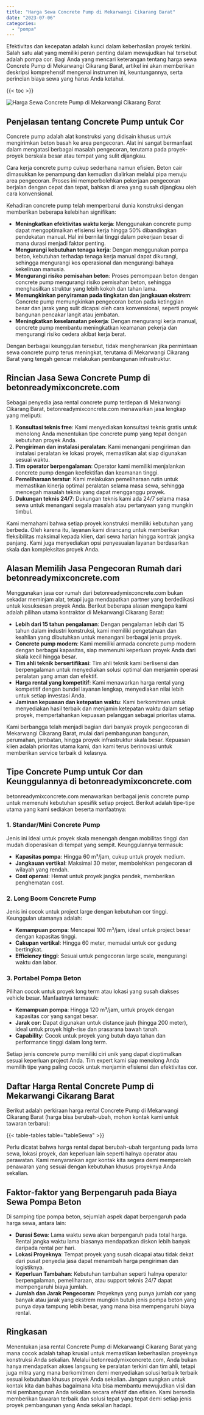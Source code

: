 ```yaml
---
title: "Harga Sewa Concrete Pump di Mekarwangi Cikarang Barat"
date: "2023-07-06"
categories: 
  - "pompa"
---
```


Efektivitas dan kecepatan adalah kunci dalam keberhasilan proyek terkini. Salah satu alat yang memiliki peran penting dalam mewujudkan hal tersebut adalah pompa cor. Bagi Anda yang mencari keterangan tentang harga sewa Concrete Pump di Mekarwangi Cikarang Barat, artikel ini akan memberikan deskripsi komprehensif mengenai instrumen ini, keuntungannya, serta perincian biaya sewa yang harus Anda ketahui.

{{< toc >}}

![Harga Sewa Concrete Pump di Mekarwangi Cikarang Barat](https://betoncor8.github.io/pump/concrete-pump%20(29).png)

## Penjelasan tentang Concrete Pump untuk Cor

Concrete pump adalah alat konstruksi yang didisain khusus untuk mengirimkan beton basah ke area pengecoran. Alat ini sangat bermanfaat dalam mengatasi berbagai masalah pengecoran, terutama pada proyek-proyek berskala besar atau tempat yang sulit dijangkau.

Cara kerja concrete pump cukup sederhana namun efisien. Beton cair dimasukkan ke penampung dan kemudian dialirkan melalui pipa menuju area pengecoran. Proses ini memperbolehkan pekerjaan pengecoran berjalan dengan cepat dan tepat, bahkan di area yang susah dijangkau oleh cara konvensional.

Kehadiran concrete pump telah memperbarui dunia konstruksi dengan memberikan beberapa kelebihan signifikan:

- **Meningkatkan efektivitas waktu kerja**: Menggunakan concrete pump dapat mengoptimalkan efisiensi kerja hingga 50% dibandingkan pendekatan manual. Hal ini bernilai tinggi dalam pekerjaan besar di mana durasi menjadi faktor penting.
- **Mengurangi kebutuhan tenaga kerja**: Dengan menggunakan pompa beton, kebutuhan terhadap tenaga kerja manual dapat dikurangi, sehingga mengurangi kos operasional dan mengurangi bahaya kekeliruan manusia.
- **Mengurangi risiko pemisahan beton**: Proses pemompaan beton dengan concrete pump mengurangi risiko pemisahan beton, sehingga menghasilkan struktur yang lebih kokoh dan tahan lama.
- **Memungkinkan penyiraman pada tingkatan dan jangkauan ekstrem**: Concrete pump memungkinkan pengecoran beton pada ketinggian besar dan jarak yang sulit dicapai oleh cara konvensional, seperti proyek bangunan pencakar langit atau jembatan.
- **Meningkatkan keselamatan pekerja**: Dengan mengurangi kerja manual, concrete pump membantu meningkatkan keamanan pekerja dan mengurangi risiko cedera akibat kerja berat.

Dengan berbagai keunggulan tersebut, tidak mengherankan jika permintaan sewa concrete pump terus meningkat, terutama di Mekarwangi Cikarang Barat yang tengah gencar melakukan pembangunan infrastruktur.

## Rincian Jasa Sewa Concrete Pump di betonreadymixconcrete.com

Sebagai penyedia jasa rental concrete pump terdepan di Mekarwangi Cikarang Barat, betonreadymixconcrete.com menawarkan jasa lengkap yang meliputi:

1. **Konsultasi teknis free**: Kami menyediakan konsultasi teknis gratis untuk menolong Anda menentukan tipe concrete pump yang tepat dengan kebutuhan proyek Anda.
2. **Pengiriman dan instalasi peralatan**: Kami menangani pengiriman dan instalasi peralatan ke lokasi proyek, memastikan alat siap digunakan sesuai waktu.
3. **Tim operator berpengalaman**: Operator kami memiliki menjalankan concrete pump dengan keefektifan dan keamanan tinggi.
4. **Pemeliharaan teratur**: Kami melakukan pemeliharaan rutin untuk memastikan kinerja optimal peralatan selama masa sewa, sehingga mencegah masalah teknis yang dapat mengganggu proyek.
5. **Dukungan teknis 24/7**: Dukungan teknis kami ada 24/7 selama masa sewa untuk menangani segala masalah atau pertanyaan yang mungkin timbul.

Kami memahami bahwa setiap proyek konstruksi memiliki kebutuhan yang berbeda. Oleh karena itu, layanan kami dirancang untuk memberikan fleksibilitas maksimal kepada klien, dari sewa harian hingga kontrak jangka panjang. Kami juga menyediakan opsi penyesuaian layanan berdasarkan skala dan kompleksitas proyek Anda.

## Alasan Memilih Jasa Pengecoran Rumah dari betonreadymixconcrete.com

Menggunakan jasa cor rumah dari betonreadymixconcrete.com bukan sekadar meminjam alat, tetapi juga mendapatkan partner yang berdedikasi untuk kesuksesan proyek Anda. Berikut beberapa alasan mengapa kami adalah pilihan utama kontraktor di Mekarwangi Cikarang Barat:

- **Lebih dari 15 tahun pengalaman**: Dengan pengalaman lebih dari 15 tahun dalam industri konstruksi, kami memiliki pengetahuan dan keahlian yang dibutuhkan untuk menangani berbagai jenis proyek.
- **Concrete pump modern**: Kami memiliki armada concrete pump modern dengan berbagai kapasitas, siap memenuhi keperluan proyek Anda dari skala kecil hingga besar.
- **Tim ahli teknik bersertifikasi**: Tim ahli teknik kami berlisensi dan berpengalaman untuk menyediakan solusi optimal dan menjamin operasi peralatan yang aman dan efektif.
- **Harga rental yang kompetitif**: Kami menawarkan harga rental yang kompetitif dengan bundel layanan lengkap, menyediakan nilai lebih untuk setiap investasi Anda.
- **Jaminan kepuasan dan ketepatan waktu**: Kami berkomitmen untuk menyediakan hasil terbaik dan menjamin ketepatan waktu dalam setiap proyek, mempertahankan kepuasan pelanggan sebagai prioritas utama.

Kami berbangga telah menjadi bagian dari banyak proyek pengecoran di Mekarwangi Cikarang Barat, mulai dari pembangunan bangunan, perumahan, jembatan, hingga proyek infrastruktur skala besar. Kepuasan klien adalah prioritas utama kami, dan kami terus berinovasi untuk memberikan service terbaik di kelasnya.

## Tipe Concrete Pump untuk Cor dan Keunggulannya di betonreadymixconcrete.com

betonreadymixconcrete.com menawarkan berbagai jenis concrete pump untuk memenuhi kebutuhan spesifik setiap project. Berikut adalah tipe-tipe utama yang kami sediakan beserta manfaatnya:

### 1\. Standar/Mini Concrete Pump

Jenis ini ideal untuk proyek skala menengah dengan mobilitas tinggi dan mudah dioperasikan di tempat yang sempit. Keunggulannya termasuk:

- **Kapasitas pompa**: Hingga 60 m³/jam, cukup untuk proyek medium.
- **Jangkauan vertikal**: Maksimal 30 meter, membolehkan pengecoran di wilayah yang rendah.
- **Cost operasi**: Hemat untuk proyek jangka pendek, memberikan penghematan cost.

### 2\. Long Boom Concrete Pump

Jenis ini cocok untuk project large dengan kebutuhan cor tinggi. Keunggulan utamanya adalah:

- **Kemampuan pompa**: Mencapai 100 m³/jam, ideal untuk project besar dengan kapasitas tinggi.
- **Cakupan vertikal**: Hingga 60 meter, memadai untuk cor gedung bertingkat.
- **Efficiency tinggi**: Sesuai untuk pengecoran large scale, mengurangi waktu dan labor.

### 3\. Portabel Pompa Beton

Pilihan cocok untuk proyek long term atau lokasi yang susah diakses vehicle besar. Manfaatnya termasuk:

- **Kemampuan pompa**: Hingga 120 m³/jam, untuk proyek dengan kapasitas cor yang sangat besar.
- **Jarak cor**: Dapat digunakan untuk distance jauh (hingga 200 meter), ideal untuk proyek high-rise dan prasarana bawah tanah.
- **Capability**: Cocok untuk proyek yang butuh daya tahan dan performance tinggi dalam long term.

Setiap jenis concrete pump memiliki ciri unik yang dapat dioptimalkan sesuai keperluan project Anda. Tim expert kami siap menolong Anda memilih tipe yang paling cocok untuk menjamin efisiensi dan efektivitas cor.

## Daftar Harga Rental Concrete Pump di Mekarwangi Cikarang Barat

Berikut adalah perkiraan harga rental Concrete Pump di Mekarwangi Cikarang Barat (harga bisa berubah-ubah, mohon kontak kami untuk tawaran terbaru):

{{< table-tables table="tableSewa" >}}

Perlu dicatat bahwa harga rental dapat berubah-ubah tergantung pada lama sewa, lokasi proyek, dan keperluan lain seperti halnya operator atau perawatan. Kami menyarankan agar kontak kita segera demi memperoleh penawaran yang sesuai dengan kebutuhan khusus proyeknya Anda sekalian.

## Faktor-faktor yang Berpengaruh pada Biaya Sewa Pompa Beton

Di samping tipe pompa beton, sejumlah aspek dapat berpengaruh pada harga sewa, antara lain:

- **Durasi Sewa**: Lama waktu sewa akan berpengaruh pada total harga. Rental jangka waktu lama biasanya mendapatkan diskon lebih banyak daripada rental per hari.
- **Lokasi Proyeknya**: Tempat proyek yang susah dicapai atau tidak dekat dari pusat penyedia jasa dapat menambah harga pengiriman dan logistiknya.
- **Keperluan Tambahan**: Kebutuhan tambahan seperti halnya operator berpengalaman, pemeliharaan, atau support teknis 24/7 dapat mempengaruhi biaya jumlah.
- **Jumlah dan Jarak Pengecoran**: Proyeknya yang punya jumlah cor yang banyak atau jarak yang ekstrem mungkin butuh jenis pompa beton yang punya daya tampung lebih besar, yang mana bisa mempengaruhi biaya rental.

## Ringkasan

Menentukan jasa rental Concrete Pump di Mekarwangi Cikarang Barat yang mana cocok adalah tahap krusial untuk memastikan keberhasilan proyeknya konstruksi Anda sekalian. Melalui betonreadymixconcrete.com, Anda bukan hanya mendapatkan akses langsung ke peralatan terkini dan tim ahli, tetapi juga mitra yang mana berkomitmen demi menyediakan solusi terbaik terbaik sesuai kebutuhan khusus proyek Anda sekalian. Jangan sungkan untuk kontak kita dan bahas bagaimana kita bisa membantu mewujudkan visi dan misi pembangunan Anda sekalian secara efektif dan efisien. Kami bersedia memberikan tawaran terbaik dan solusi tepat yang tepat demi setiap jenis proyek pembangunan yang Anda sekalian hadapi.
